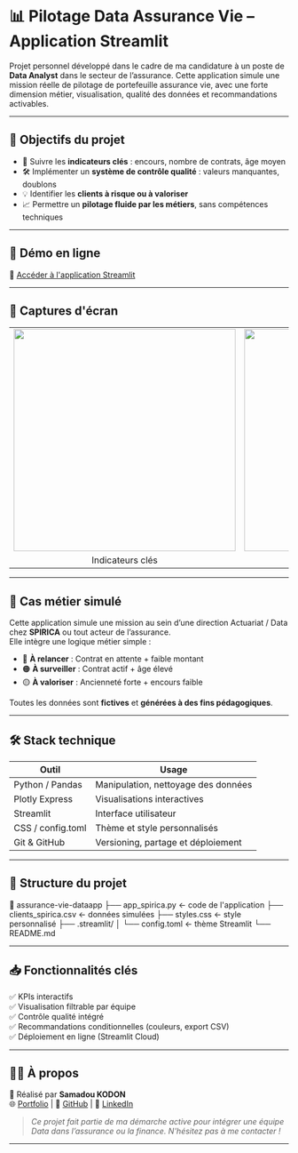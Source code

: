 # 📊 Pilotage Data Assurance Vie – Application Streamlit

Projet personnel développé dans le cadre de ma candidature à un poste de **Data Analyst** dans le secteur de l’assurance. Cette application simule une mission réelle de pilotage de portefeuille assurance vie, avec une forte dimension métier, visualisation, qualité des données et recommandations activables.

---

## 🎯 Objectifs du projet

- 🔹 Suivre les **indicateurs clés** : encours, nombre de contrats, âge moyen
- 🛠️ Implémenter un **système de contrôle qualité** : valeurs manquantes, doublons
- 💡 Identifier les **clients à risque ou à valoriser**
- 📈 Permettre un **pilotage fluide par les métiers**, sans compétences techniques

---

## 🚀 Démo en ligne

📎 [Accéder à l'application Streamlit](https://assurance-vie-dataapp-6mfedjpgebfw4o5gmbiokf.streamlit.app)

---

## 📸 Captures d'écran

<table>
  <tr>
    <td><img src="https://samadkod.github.io/assets/assurance_kpi.png" width="400"></td>
    <td><img src="https://samadkod.github.io/assets/assurance_pie.png" width="400"></td>
  </tr>
  <tr>
    <td align="center">Indicateurs clés</td>
    <td align="center">Répartition des contrats</td>
  </tr>
</table>

---

## 🧠 Cas métier simulé

Cette application simule une mission au sein d’une direction Actuariat / Data chez **SPIRICA** ou tout acteur de l’assurance.  
Elle intègre une logique métier simple :

- 🔴 **À relancer** : Contrat en attente + faible montant
- 🟠 **À surveiller** : Contrat actif + âge élevé
- 🟡 **À valoriser** : Ancienneté forte + encours faible

Toutes les données sont **fictives** et **générées à des fins pédagogiques**.

---

## 🛠️ Stack technique

| Outil            | Usage                               |
|------------------|--------------------------------------|
| Python / Pandas  | Manipulation, nettoyage des données |
| Plotly Express   | Visualisations interactives         |
| Streamlit        | Interface utilisateur               |
| CSS / config.toml| Thème et style personnalisés        |
| Git & GitHub     | Versioning, partage et déploiement  |

---

## 📁 Structure du projet

📂 assurance-vie-dataapp
├── app_spirica.py ← code de l'application
├── clients_spirica.csv ← données simulées
├── styles.css ← style personnalisé
├── .streamlit/
│ └── config.toml ← thème Streamlit
└── README.md

---

## 📥 Fonctionnalités clés

✅ KPIs interactifs  
✅ Visualisation filtrable par équipe  
✅ Contrôle qualité intégré  
✅ Recommandations conditionnelles (couleurs, export CSV)  
✅ Déploiement en ligne (Streamlit Cloud)

---

## 🙋‍♂️ À propos

👤 Réalisé par **Samadou KODON**  
🌐 [Portfolio](https://samadkod.github.io) | 🧠 [GitHub](https://github.com/Samadkod) | 💼 [LinkedIn](https://www.linkedin.com/in/skodon)

> *Ce projet fait partie de ma démarche active pour intégrer une équipe Data dans l’assurance ou la finance. N'hésitez pas à me contacter !*

---

